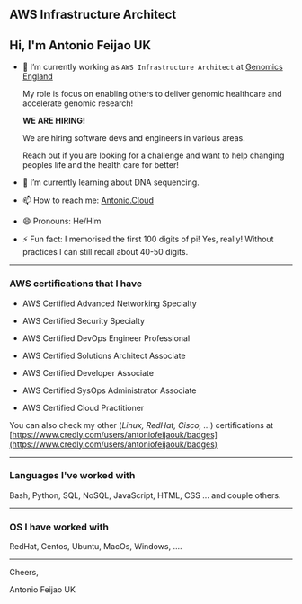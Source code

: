 ## AWS Infrastructure Architect

## Hi, I'm Antonio Feijao UK

<!--
**AntonioFeijaoUK/AntonioFeijaoUK** is a ✨ _special_ ✨ repository because its `README.md` (this file) appears on your GitHub profile.

Here are some ideas to get you started:

- 🔭 I’m currently working on ...
- 🌱 I’m currently learning ...
- 👯 I’m looking to collaborate on ...
- 🤔 I’m looking for help with ...
- 💬 Ask me about ...
- 📫 How to reach me: ...
- 😄 Pronouns: ...
- ⚡ Fun fact: ...
-->

- 🔭 I’m currently working as `AWS Infrastructure Architect` at [Genomics England](https://www.genomicsengland.co.uk/)

  My role is focus on enabling others to deliver genomic healthcare and accelerate genomic research!

  **WE ARE HIRING!**

  We are hiring software devs and engineers in various areas.

  Reach out if you are looking for a challenge and want to help changing peoples life and the health care for better!

- 🌱 I’m currently learning about DNA sequencing.

- 📫 How to reach me: [Antonio.Cloud](https://antonio.cloud/)

- 😄 Pronouns: He/Him

- ⚡ Fun fact: I memorised the first 100 digits of pi! Yes, really! Without practices I can still recall about 40-50 digits.

----

### AWS certifications that I have

- AWS Certified Advanced Networking Specialty
- AWS Certified Security Specialty

- AWS Certified DevOps Engineer Professional

- AWS Certified Solutions Architect Associate
- AWS Certified Developer Associate
- AWS Certified SysOps Administrator Associate

- AWS Certified Cloud Practitioner

You can also check my other (*Linux, RedHat, Cisco, ...*) certifications at [https://www.credly.com/users/antoniofeijaouk/badges](https://www.credly.com/users/antoniofeijaouk/badges)

----

### Languages I've worked with

Bash, Python, SQL, NoSQL, JavaScript, HTML, CSS ... and couple others.

-----

### OS I have worked with

RedHat, Centos, Ubuntu, MacOs, Windows, ....


----

Cheers,

Antonio Feijao UK
